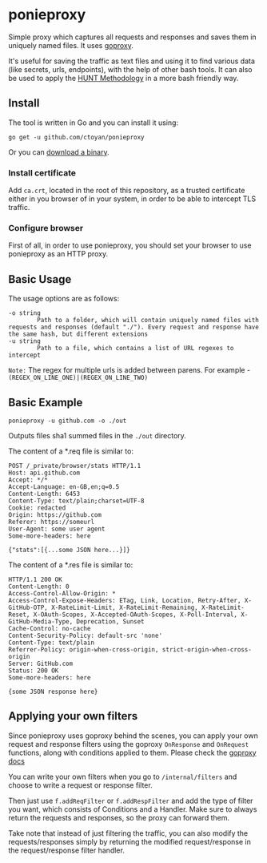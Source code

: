 # ponieproxy
Simple proxy which captures all requests and responses and saves them in uniquely named files.
It uses [goproxy](https://github.com/elazarl/goproxy).

It's useful for saving the traffic as text files and using it to find various data (like secrets, urls, endpoints), with the help of other bash tools.
It can also be used to apply the [HUNT Methodology](https://github.com/bugcrowd/HUNT) in a more bash friendly way.

## Install
The tool is written in Go and you can install it using:

```
go get -u github.com/ctoyan/ponieproxy
```

Or you can [download a binary](https://github.com/ctoyan/ponieproxy/releases).

### Install certificate
Add `ca.crt`, located in the root of this repository, as a trusted certificate either in you browser of in your system, in order to be able to intercept TLS traffic.

### Configure browser
First of all, in order to use ponieproxy, you should set your browser to use ponieproxy as an HTTP proxy.

## Basic Usage
The usage options are as follows:
```
-o string
    	Path to a folder, which will contain uniquely named files with requests and responses (default "./"). Every request and response have the same hash, but different extensions
-u string
    	Path to a file, which contains a list of URL regexes to intercept
```

`Note:` The regex for multiple urls is added between parens. For example - `(REGEX_ON_LINE_ONE)|(REGEX_ON_LINE_TWO)`

## Basic Example

`ponieproxy -u github.com -o ./out`

Outputs files sha1 summed files in the `./out` directory.

The content of a \*.req file is similar to:

```
POST /_private/browser/stats HTTP/1.1
Host: api.github.com
Accept: */*
Accept-Language: en-GB,en;q=0.5
Content-Length: 6453
Content-Type: text/plain;charset=UTF-8
Cookie: redacted
Origin: https://github.com
Referer: https://someurl
User-Agent: some user agent
Some-more-headers: here

{"stats":[{...some JSON here...}]}
```

The content of a \*.res file is similar to:

```
HTTP/1.1 200 OK
Content-Length: 0
Access-Control-Allow-Origin: *
Access-Control-Expose-Headers: ETag, Link, Location, Retry-After, X-GitHub-OTP, X-RateLimit-Limit, X-RateLimit-Remaining, X-RateLimit-Reset, X-OAuth-Scopes, X-Accepted-OAuth-Scopes, X-Poll-Interval, X-GitHub-Media-Type, Deprecation, Sunset
Cache-Control: no-cache
Content-Security-Policy: default-src 'none'
Content-Type: text/plain
Referrer-Policy: origin-when-cross-origin, strict-origin-when-cross-origin
Server: GitHub.com
Status: 200 OK
Some-more-headers: here

{some JSON response here}
```

## Applying your own filters
Since ponieproxy uses goproxy behind the scenes, you can apply your own request and response filters using the goproxy `OnResponse` and `OnRequest` functions, along with conditions applied to them. Please check the [goproxy docs](https://godoc.org/gopkg.in/elazarl/goproxy.v1)

You can write your own filters when you go to `/internal/filters` and choose to write a request or response filter.

Then just use `f.addReqFilter` or `f.addRespFilter` and add the type of filter you want, which consists of Conditions and a Handler. Make sure to always return the requests and responses, so the proxy can forward them.

Take note that instead of just filtering the traffic, you can also modify the requests/responses simply by returning the modified request/response in the request/response filter handler.

